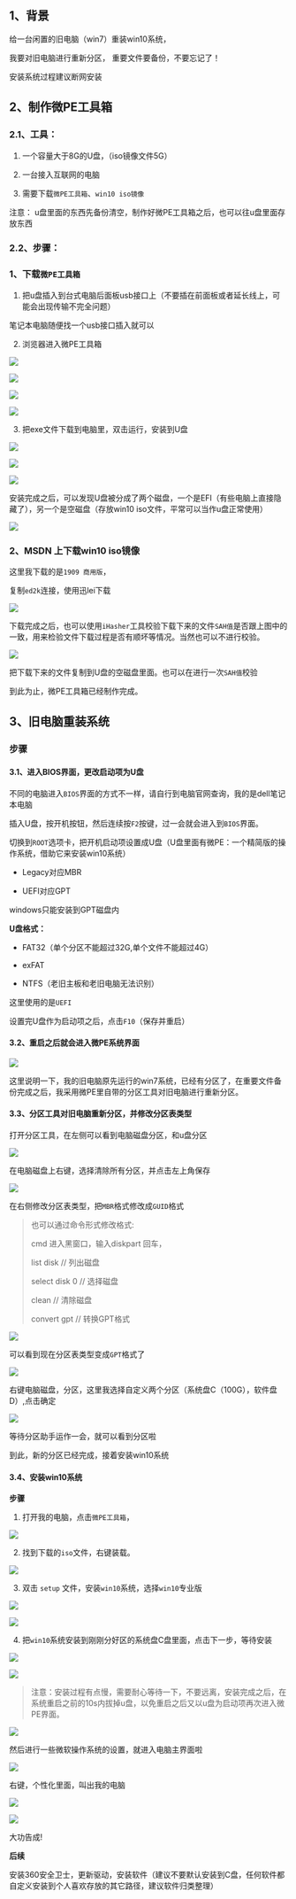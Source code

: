 ## 1、背景

给一台闲置的旧电脑（win7）重装win10系统，

我要对旧电脑进行重新分区， 重要文件要备份，不要忘记了！

安装系统过程建议断网安装

## 2、制作微PE工具箱

### 2.1、工具：

1.  一个容量大于8G的U盘，（iso镜像文件5G）

2.  一台接入互联网的电脑

3.  需要下载`微PE工具箱`、`win10 iso镜像`

注意： u盘里面的东西先备份清空，制作好微PE工具箱之后，也可以往u盘里面存放东西

### 2.2、步骤：

### 1、下载`微PE工具箱`

1.  把u盘插入到台式电脑后面板usb接口上（不要插在前面板或者延长线上，可能会出现传输不完全问题）

笔记本电脑随便找一个usb接口插入就可以

2.  浏览器进入微PE工具箱

![](https://p0-xtjj-private.juejin.cn/tos-cn-i-73owjymdk6/7c730549a630458cb61ce65bf9af884a~tplv-73owjymdk6-jj-mark-v1:0:0:0:0:5o6Y6YeR5oqA5pyv56S-5Yy6IEAg55Sc54K5Y2M=:q75.awebp?policy=eyJ2bSI6MywidWlkIjoiODUyODc2NzU1MjEyODE0In0%3D&rk3s=f64ab15b&x-orig-authkey=f32326d3454f2ac7e96d3d06cdbb035152127018&x-orig-expires=1741765277&x-orig-sign=vPEEFiL3dHbzhx3ayRVVbwBzPDQ%3D)

![](https://p0-xtjj-private.juejin.cn/tos-cn-i-73owjymdk6/4076e091823b4a06a3ab327928fa8bc5~tplv-73owjymdk6-jj-mark-v1:0:0:0:0:5o6Y6YeR5oqA5pyv56S-5Yy6IEAg55Sc54K5Y2M=:q75.awebp?policy=eyJ2bSI6MywidWlkIjoiODUyODc2NzU1MjEyODE0In0%3D&rk3s=f64ab15b&x-orig-authkey=f32326d3454f2ac7e96d3d06cdbb035152127018&x-orig-expires=1741765277&x-orig-sign=qyI%2FZxS7IrRky8dJ5YaMP9id9J4%3D)

![](https://p0-xtjj-private.juejin.cn/tos-cn-i-73owjymdk6/79bd7dfc56f04b939ee01a4fe0da02c6~tplv-73owjymdk6-jj-mark-v1:0:0:0:0:5o6Y6YeR5oqA5pyv56S-5Yy6IEAg55Sc54K5Y2M=:q75.awebp?policy=eyJ2bSI6MywidWlkIjoiODUyODc2NzU1MjEyODE0In0%3D&rk3s=f64ab15b&x-orig-authkey=f32326d3454f2ac7e96d3d06cdbb035152127018&x-orig-expires=1741765277&x-orig-sign=6qH3K0W90%2FkKHIN%2BfIJn%2BzNHXwU%3D)

![](https://p0-xtjj-private.juejin.cn/tos-cn-i-73owjymdk6/13d0571d5bfd466a9892294f0bccc567~tplv-73owjymdk6-jj-mark-v1:0:0:0:0:5o6Y6YeR5oqA5pyv56S-5Yy6IEAg55Sc54K5Y2M=:q75.awebp?policy=eyJ2bSI6MywidWlkIjoiODUyODc2NzU1MjEyODE0In0%3D&rk3s=f64ab15b&x-orig-authkey=f32326d3454f2ac7e96d3d06cdbb035152127018&x-orig-expires=1741765277&x-orig-sign=QdmplF8jPPlvBNdE%2BEkWyKGGtQU%3D)

3.  把exe文件下载到电脑里，双击运行，安装到U盘

![](https://p0-xtjj-private.juejin.cn/tos-cn-i-73owjymdk6/4ba1e611aa5b4fecbe5ab091d1632d35~tplv-73owjymdk6-jj-mark-v1:0:0:0:0:5o6Y6YeR5oqA5pyv56S-5Yy6IEAg55Sc54K5Y2M=:q75.awebp?policy=eyJ2bSI6MywidWlkIjoiODUyODc2NzU1MjEyODE0In0%3D&rk3s=f64ab15b&x-orig-authkey=f32326d3454f2ac7e96d3d06cdbb035152127018&x-orig-expires=1741765277&x-orig-sign=Z0gS8NqDkpSuLTy4pmQqRh6PHI0%3D)

![](https://p0-xtjj-private.juejin.cn/tos-cn-i-73owjymdk6/57b346427eac4011b52340e835f1cf10~tplv-73owjymdk6-jj-mark-v1:0:0:0:0:5o6Y6YeR5oqA5pyv56S-5Yy6IEAg55Sc54K5Y2M=:q75.awebp?policy=eyJ2bSI6MywidWlkIjoiODUyODc2NzU1MjEyODE0In0%3D&rk3s=f64ab15b&x-orig-authkey=f32326d3454f2ac7e96d3d06cdbb035152127018&x-orig-expires=1741765277&x-orig-sign=9AcY4qFYC4QOk2It5nK5PdLP4YE%3D)

![](https://p0-xtjj-private.juejin.cn/tos-cn-i-73owjymdk6/b268d9cb3f6f492bbc949a97643a5da3~tplv-73owjymdk6-jj-mark-v1:0:0:0:0:5o6Y6YeR5oqA5pyv56S-5Yy6IEAg55Sc54K5Y2M=:q75.awebp?policy=eyJ2bSI6MywidWlkIjoiODUyODc2NzU1MjEyODE0In0%3D&rk3s=f64ab15b&x-orig-authkey=f32326d3454f2ac7e96d3d06cdbb035152127018&x-orig-expires=1741765277&x-orig-sign=pg9h%2FF5OCukBt5TzlZez%2BrG%2FuJs%3D)

安装完成之后，可以发现U盘被分成了两个磁盘，一个是EFI（有些电脑上直接隐藏了），另一个是空磁盘（存放win10 iso文件，平常可以当作u盘正常使用）

![](https://p0-xtjj-private.juejin.cn/tos-cn-i-73owjymdk6/96802f8002cb4db5bc7575789018b54f~tplv-73owjymdk6-jj-mark-v1:0:0:0:0:5o6Y6YeR5oqA5pyv56S-5Yy6IEAg55Sc54K5Y2M=:q75.awebp?policy=eyJ2bSI6MywidWlkIjoiODUyODc2NzU1MjEyODE0In0%3D&rk3s=f64ab15b&x-orig-authkey=f32326d3454f2ac7e96d3d06cdbb035152127018&x-orig-expires=1741765277&x-orig-sign=T%2FRki5%2FnnE57uYIKIl64LkV8Oto%3D)

### 2、MSDN 上下载win10 iso镜像

这里我下载的是`1909 商用版`，

复制`ed2k`连接，使用迅lei下载

![](https://p0-xtjj-private.juejin.cn/tos-cn-i-73owjymdk6/5d8987fe998c40e2aeea28cf136af7e5~tplv-73owjymdk6-jj-mark-v1:0:0:0:0:5o6Y6YeR5oqA5pyv56S-5Yy6IEAg55Sc54K5Y2M=:q75.awebp?policy=eyJ2bSI6MywidWlkIjoiODUyODc2NzU1MjEyODE0In0%3D&rk3s=f64ab15b&x-orig-authkey=f32326d3454f2ac7e96d3d06cdbb035152127018&x-orig-expires=1741765277&x-orig-sign=X3%2FQsekt4aoCw%2B%2FzH38PCV3Vreo%3D)

下载完成之后，也可以使用`iHasher`工具校验下载下来的文件`SAH值`是否跟上图中的一致，用来检验文件下载过程是否有顺坏等情况。当然也可以不进行校验。

![](https://p0-xtjj-private.juejin.cn/tos-cn-i-73owjymdk6/b8006c79b8e04e36904ba57c952c5613~tplv-73owjymdk6-jj-mark-v1:0:0:0:0:5o6Y6YeR5oqA5pyv56S-5Yy6IEAg55Sc54K5Y2M=:q75.awebp?policy=eyJ2bSI6MywidWlkIjoiODUyODc2NzU1MjEyODE0In0%3D&rk3s=f64ab15b&x-orig-authkey=f32326d3454f2ac7e96d3d06cdbb035152127018&x-orig-expires=1741765277&x-orig-sign=wvydShoDDYu2DICkiJuRYp6ZKvA%3D)

把下载下来的文件复制到U盘的空磁盘里面。也可以在进行一次`SAH值`校验

到此为止，微PE工具箱已经制作完成。

## 3、旧电脑重装系统

### 步骤

#### 3.1、进入BIOS界面，更改启动项为U盘

不同的电脑进入`BIOS`界面的方式不一样，请自行到电脑官网查询，我的是dell笔记本电脑

插入U盘，按开机按钮，然后连续按`F2`按键，过一会就会进入到`BIOS`界面。

切换到`ROOT`选项卡，把开机启动项设置成U盘（U盘里面有微PE：一个精简版的操作系统，借助它来安装win10系统）

*   Legacy对应MBR

*   UEFI对应GPT

windows只能安装到GPT磁盘内

**U盘格式：**

*   FAT32（单个分区不能超过32G,单个文件不能超过4G）

*   exFAT

*   NTFS（老旧主板和老旧电脑无法识别）

这里使用的是`UEFI`

设置完U盘作为启动项之后，点击`F10`（保存并重启）

#### 3.2、重启之后就会进入微PE系统界面

![](https://p0-xtjj-private.juejin.cn/tos-cn-i-73owjymdk6/dfa9b3ee05e049c8a5ea992735923c6c~tplv-73owjymdk6-jj-mark-v1:0:0:0:0:5o6Y6YeR5oqA5pyv56S-5Yy6IEAg55Sc54K5Y2M=:q75.awebp?policy=eyJ2bSI6MywidWlkIjoiODUyODc2NzU1MjEyODE0In0%3D&rk3s=f64ab15b&x-orig-authkey=f32326d3454f2ac7e96d3d06cdbb035152127018&x-orig-expires=1741765277&x-orig-sign=jSy6e4rDtH8nBXebsNNNcemg0uw%3D)

这里说明一下，我的旧电脑原先运行的win7系统，已经有分区了，在重要文件备份完成之后，我采用微PE里自带的分区工具对旧电脑进行重新分区。

#### 3.3、分区工具对旧电脑重新分区，并修改分区表类型

打开分区工具，在左侧可以看到电脑磁盘分区，和u盘分区

![](https://p0-xtjj-private.juejin.cn/tos-cn-i-73owjymdk6/1a5b2a8ead734cc1aa98f5b6200a471c~tplv-73owjymdk6-jj-mark-v1:0:0:0:0:5o6Y6YeR5oqA5pyv56S-5Yy6IEAg55Sc54K5Y2M=:q75.awebp?policy=eyJ2bSI6MywidWlkIjoiODUyODc2NzU1MjEyODE0In0%3D&rk3s=f64ab15b&x-orig-authkey=f32326d3454f2ac7e96d3d06cdbb035152127018&x-orig-expires=1741765277&x-orig-sign=6%2BURnbIbFKPV8%2FBxNPvSn%2B3gMxo%3D)

在电脑磁盘上右键，选择清除所有分区，并点击左上角保存

![](https://p0-xtjj-private.juejin.cn/tos-cn-i-73owjymdk6/a8b7615045024b0982bdd8139320310a~tplv-73owjymdk6-jj-mark-v1:0:0:0:0:5o6Y6YeR5oqA5pyv56S-5Yy6IEAg55Sc54K5Y2M=:q75.awebp?policy=eyJ2bSI6MywidWlkIjoiODUyODc2NzU1MjEyODE0In0%3D&rk3s=f64ab15b&x-orig-authkey=f32326d3454f2ac7e96d3d06cdbb035152127018&x-orig-expires=1741765277&x-orig-sign=9jpIitKAYi%2BceCMWSYKXMBhal8s%3D)

在右侧修改分区表类型，把`MBR`格式修改成`GUID`格式

> 也可以通过命令形式修改格式:
>
> cmd 进入黑窗口，输入diskpart 回车，
>
> list disk // 列出磁盘
>
> select  disk 0 // 选择磁盘
>
> clean // 清除磁盘
>
> convert gpt // 转换GPT格式

![](https://p0-xtjj-private.juejin.cn/tos-cn-i-73owjymdk6/caecb4c8cde947dc912568fa0f1f9d42~tplv-73owjymdk6-jj-mark-v1:0:0:0:0:5o6Y6YeR5oqA5pyv56S-5Yy6IEAg55Sc54K5Y2M=:q75.awebp?policy=eyJ2bSI6MywidWlkIjoiODUyODc2NzU1MjEyODE0In0%3D&rk3s=f64ab15b&x-orig-authkey=f32326d3454f2ac7e96d3d06cdbb035152127018&x-orig-expires=1741765277&x-orig-sign=4HSE9hHv2Hz8ZHwijd9TjVkv6rk%3D)

可以看到现在分区表类型变成`GPT`格式了

![](https://p0-xtjj-private.juejin.cn/tos-cn-i-73owjymdk6/6f513514f69c43ee87a696b34fa41e0e~tplv-73owjymdk6-jj-mark-v1:0:0:0:0:5o6Y6YeR5oqA5pyv56S-5Yy6IEAg55Sc54K5Y2M=:q75.awebp?policy=eyJ2bSI6MywidWlkIjoiODUyODc2NzU1MjEyODE0In0%3D&rk3s=f64ab15b&x-orig-authkey=f32326d3454f2ac7e96d3d06cdbb035152127018&x-orig-expires=1741765277&x-orig-sign=r540TDmSzfXOF0Eb24Yqceyrv7Y%3D)

右键电脑磁盘，分区，这里我选择自定义两个分区（系统盘C（100G），软件盘D）,点击确定

![](https://p0-xtjj-private.juejin.cn/tos-cn-i-73owjymdk6/ecd2cc45e5de4cc188640d8363ea4424~tplv-73owjymdk6-jj-mark-v1:0:0:0:0:5o6Y6YeR5oqA5pyv56S-5Yy6IEAg55Sc54K5Y2M=:q75.awebp?policy=eyJ2bSI6MywidWlkIjoiODUyODc2NzU1MjEyODE0In0%3D&rk3s=f64ab15b&x-orig-authkey=f32326d3454f2ac7e96d3d06cdbb035152127018&x-orig-expires=1741765277&x-orig-sign=ERZSBT4BbYnRsXol3SSpz1tVBz4%3D)

等待分区助手运作一会，就可以看到分区啦

到此，新的分区已经完成，接着安装win10系统

#### 3.4、安装win10系统

**步骤**

1.  打开我的电脑，点击`微PE工具箱`，

![](https://p0-xtjj-private.juejin.cn/tos-cn-i-73owjymdk6/c0f4abc031e14979833e2ea5406c0177~tplv-73owjymdk6-jj-mark-v1:0:0:0:0:5o6Y6YeR5oqA5pyv56S-5Yy6IEAg55Sc54K5Y2M=:q75.awebp?policy=eyJ2bSI6MywidWlkIjoiODUyODc2NzU1MjEyODE0In0%3D&rk3s=f64ab15b&x-orig-authkey=f32326d3454f2ac7e96d3d06cdbb035152127018&x-orig-expires=1741765277&x-orig-sign=9fUmy78NKJhg1aHWaV4qTTb%2BLiA%3D)

2.  找到下载的`iso`文件，右键装载。

![](https://p0-xtjj-private.juejin.cn/tos-cn-i-73owjymdk6/dec3936c52f5429da897e8dc013972d0~tplv-73owjymdk6-jj-mark-v1:0:0:0:0:5o6Y6YeR5oqA5pyv56S-5Yy6IEAg55Sc54K5Y2M=:q75.awebp?policy=eyJ2bSI6MywidWlkIjoiODUyODc2NzU1MjEyODE0In0%3D&rk3s=f64ab15b&x-orig-authkey=f32326d3454f2ac7e96d3d06cdbb035152127018&x-orig-expires=1741765277&x-orig-sign=Q42t684tRYkVXRFyWX0EVtdV3vo%3D)

3.  双击 `setup` 文件，安装`win10`系统，选择`win10`专业版

![](https://p0-xtjj-private.juejin.cn/tos-cn-i-73owjymdk6/5925fc59bf04419687f07093461073c6~tplv-73owjymdk6-jj-mark-v1:0:0:0:0:5o6Y6YeR5oqA5pyv56S-5Yy6IEAg55Sc54K5Y2M=:q75.awebp?policy=eyJ2bSI6MywidWlkIjoiODUyODc2NzU1MjEyODE0In0%3D&rk3s=f64ab15b&x-orig-authkey=f32326d3454f2ac7e96d3d06cdbb035152127018&x-orig-expires=1741765277&x-orig-sign=XhPwt80dhMhyTxfb2MwRp5qTVLY%3D)

![](https://p0-xtjj-private.juejin.cn/tos-cn-i-73owjymdk6/276d62bae0b647979e7d548a72d7f9c5~tplv-73owjymdk6-jj-mark-v1:0:0:0:0:5o6Y6YeR5oqA5pyv56S-5Yy6IEAg55Sc54K5Y2M=:q75.awebp?policy=eyJ2bSI6MywidWlkIjoiODUyODc2NzU1MjEyODE0In0%3D&rk3s=f64ab15b&x-orig-authkey=f32326d3454f2ac7e96d3d06cdbb035152127018&x-orig-expires=1741765277&x-orig-sign=VZAiQrJ%2F29ExdSbq5yAm%2F60O9gE%3D)

4.  把`win10`系统安装到刚刚分好区的系统盘C盘里面，点击下一步，等待安装

![](https://p0-xtjj-private.juejin.cn/tos-cn-i-73owjymdk6/69ea561c542a4aec9a4adca6ff7cadaf~tplv-73owjymdk6-jj-mark-v1:0:0:0:0:5o6Y6YeR5oqA5pyv56S-5Yy6IEAg55Sc54K5Y2M=:q75.awebp?policy=eyJ2bSI6MywidWlkIjoiODUyODc2NzU1MjEyODE0In0%3D&rk3s=f64ab15b&x-orig-authkey=f32326d3454f2ac7e96d3d06cdbb035152127018&x-orig-expires=1741765277&x-orig-sign=NTzGz6wt91WdsRN2AnD09Kwz4fM%3D)

![](https://p0-xtjj-private.juejin.cn/tos-cn-i-73owjymdk6/71caabf7113141fbb3559f719cf0fa27~tplv-73owjymdk6-jj-mark-v1:0:0:0:0:5o6Y6YeR5oqA5pyv56S-5Yy6IEAg55Sc54K5Y2M=:q75.awebp?policy=eyJ2bSI6MywidWlkIjoiODUyODc2NzU1MjEyODE0In0%3D&rk3s=f64ab15b&x-orig-authkey=f32326d3454f2ac7e96d3d06cdbb035152127018&x-orig-expires=1741765277&x-orig-sign=Zlg0D2QlJjtFdtp1Gc9bzCoveaA%3D)

> 注意：安装过程有点慢，需要耐心等待一下，不要远离，安装完成之后，在系统重启之前的10s内拔掉u盘，以免重启之后又以u盘为启动项再次进入微PE界面。

![](https://p0-xtjj-private.juejin.cn/tos-cn-i-73owjymdk6/9fa285c8cb234c9697b2eaf0dc85527c~tplv-73owjymdk6-jj-mark-v1:0:0:0:0:5o6Y6YeR5oqA5pyv56S-5Yy6IEAg55Sc54K5Y2M=:q75.awebp?policy=eyJ2bSI6MywidWlkIjoiODUyODc2NzU1MjEyODE0In0%3D&rk3s=f64ab15b&x-orig-authkey=f32326d3454f2ac7e96d3d06cdbb035152127018&x-orig-expires=1741765277&x-orig-sign=Aixo%2FyB6sFthp0nAb94M9yy6Efc%3D)

然后进行一些微软操作系统的设置，就进入电脑主界面啦

![](https://p0-xtjj-private.juejin.cn/tos-cn-i-73owjymdk6/47e2db131f5145668ca0e1195720e131~tplv-73owjymdk6-jj-mark-v1:0:0:0:0:5o6Y6YeR5oqA5pyv56S-5Yy6IEAg55Sc54K5Y2M=:q75.awebp?policy=eyJ2bSI6MywidWlkIjoiODUyODc2NzU1MjEyODE0In0%3D&rk3s=f64ab15b&x-orig-authkey=f32326d3454f2ac7e96d3d06cdbb035152127018&x-orig-expires=1741765277&x-orig-sign=ZSWOLQCvZqCI8YF4Cj0U7wPS1sA%3D)

右键，个性化里面，叫出我的电脑

![](https://p0-xtjj-private.juejin.cn/tos-cn-i-73owjymdk6/3fda6f4c7df04b4e86be2e0f3d135adf~tplv-73owjymdk6-jj-mark-v1:0:0:0:0:5o6Y6YeR5oqA5pyv56S-5Yy6IEAg55Sc54K5Y2M=:q75.awebp?policy=eyJ2bSI6MywidWlkIjoiODUyODc2NzU1MjEyODE0In0%3D&rk3s=f64ab15b&x-orig-authkey=f32326d3454f2ac7e96d3d06cdbb035152127018&x-orig-expires=1741765277&x-orig-sign=TZeYJFr7VibtZmBTwFzouArIsgI%3D)

![](https://p0-xtjj-private.juejin.cn/tos-cn-i-73owjymdk6/b5b801a5865242aa93f36bc9c9b4c307~tplv-73owjymdk6-jj-mark-v1:0:0:0:0:5o6Y6YeR5oqA5pyv56S-5Yy6IEAg55Sc54K5Y2M=:q75.awebp?policy=eyJ2bSI6MywidWlkIjoiODUyODc2NzU1MjEyODE0In0%3D&rk3s=f64ab15b&x-orig-authkey=f32326d3454f2ac7e96d3d06cdbb035152127018&x-orig-expires=1741765277&x-orig-sign=PAaBZxWJNKKA2O6%2BljIgAqW7ijg%3D)

大功告成!

**后续**

安装360安全卫士，更新驱动，安装软件（建议不要默认安装到C盘，任何软件都自定义安装到个人喜欢存放的其它路径，建议软件归类整理）
